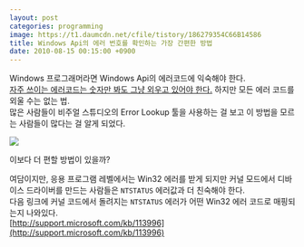 ```yaml
---
layout: post
categories: programming
image: https://t1.daumcdn.net/cfile/tistory/186279354C66B14586
title: Windows Api의 에러 번호를 확인하는 가장 간편한 방법
date: 2010-08-15 00:15:00 +0900
---
```


Windows 프로그래머라면 Windows Api의 에러코드에 익숙해야 한다.  
[자주 쓰이는 에러코드는 숫자만 봐도 그냥 외우고 있어야 한다.](https://devblogs.microsoft.com/oldnewthing/20100127-00/?p=15163)
하지만 모든 에러 코드를 외울 수는 없는 법.  
많은 사람들이 비주얼 스튜디오의 Error Lookup 툴을 사용하는 걸 보고 이 방법을 모르는 사람들이 많다는 걸 알게 되었다.

![](https://t1.daumcdn.net/cfile/tistory/186279354C66B14586)

이보다 더 편할 방법이 있을까?

여담이지만, 응용 프로그램 레벨에서는 Win32 에러를 받게 되지만 커널 모드에서 디바이스 드라이버를 만드는 사람들은 `NTSTATUS` 에러값과 더 친숙해야 한다.  
다음 링크에 커널 코드에서 돌려지는 `NTSTATUS` 에러가 어떤 Win32 에러 코드로 매핑되는지 나와있다.  
[http://support.microsoft.com/kb/113996](http://support.microsoft.com/kb/113996)